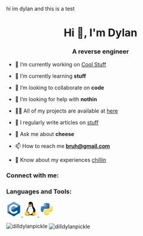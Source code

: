 hi im dylan and this is a test

<h1 align="center">Hi 👋, I'm Dylan</h1>
<h3 align="center">A reverse engineer</h3>

- 🔭 I’m currently working on [Cool Stuff](www.google.com)

- 🌱 I’m currently learning **stuff**

- 👯 I’m looking to collaborate on **code**

- 🤝 I’m looking for help with **nothin**

- 👨‍💻 All of my projects are available at [here](here)

- 📝 I regularly write articles on [stuff](stuff)

- 💬 Ask me about **cheese**

- 📫 How to reach me **bruh@gmail.com**

- 📄 Know about my experiences [chillin](chillin)

<h3 align="left">Connect with me:</h3>
<p align="left">
</p>

<h3 align="left">Languages and Tools:</h3>
<p align="left"> <a href="https://www.cprogramming.com/" target="_blank" rel="noreferrer"> <img src="https://raw.githubusercontent.com/devicons/devicon/master/icons/c/c-original.svg" alt="c" width="40" height="40"/> </a> <a href="https://www.linux.org/" target="_blank" rel="noreferrer"> <img src="https://raw.githubusercontent.com/devicons/devicon/master/icons/linux/linux-original.svg" alt="linux" width="40" height="40"/> </a> <a href="https://www.python.org" target="_blank" rel="noreferrer"> <img src="https://raw.githubusercontent.com/devicons/devicon/master/icons/python/python-original.svg" alt="python" width="40" height="40"/> </a> </p>

<p><img align="left" src="https://github-readme-stats.vercel.app/api/top-langs?username=dilldylanpickle&show_icons=true&locale=en&layout=compact" alt="dilldylanpickle" /></p>

<p>&nbsp;<img align="center" src="https://github-readme-stats.vercel.app/api?username=dilldylanpickle&show_icons=true&locale=en" alt="dilldylanpickle" /></p>
